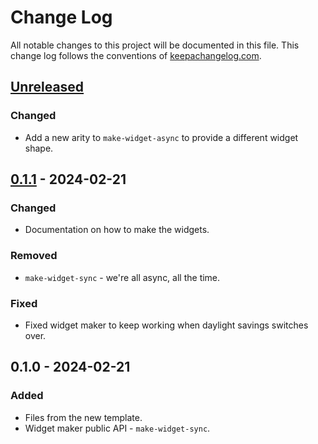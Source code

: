 # Change Log
All notable changes to this project will be documented in this file. This change log follows the conventions of [keepachangelog.com](http://keepachangelog.com/).

## [Unreleased]
### Changed
- Add a new arity to `make-widget-async` to provide a different widget shape.

## [0.1.1] - 2024-02-21
### Changed
- Documentation on how to make the widgets.

### Removed
- `make-widget-sync` - we're all async, all the time.

### Fixed
- Fixed widget maker to keep working when daylight savings switches over.

## 0.1.0 - 2024-02-21
### Added
- Files from the new template.
- Widget maker public API - `make-widget-sync`.

[Unreleased]: https://sourcehost.site/your-name/riberry/compare/0.1.1...HEAD
[0.1.1]: https://sourcehost.site/your-name/riberry/compare/0.1.0...0.1.1
